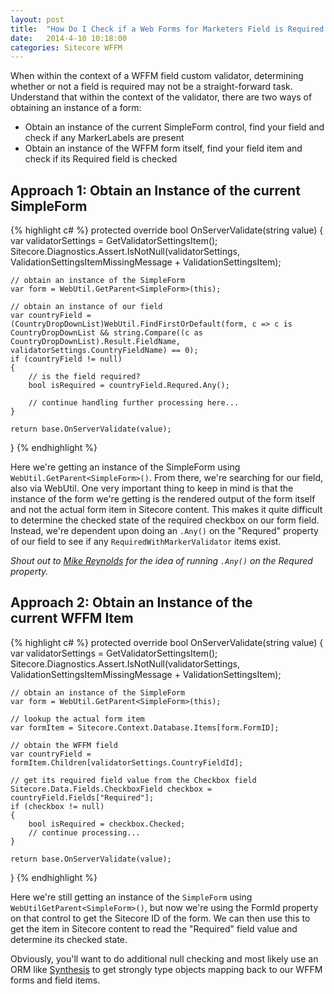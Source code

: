 ```yaml
---
layout: post
title:  "How Do I Check if a Web Forms for Marketers Field is Required on Validation?"
date:   2014-4-10 10:18:00
categories: Sitecore WFFM
---
```


When within the context of a WFFM field custom validator, determining whether or not a field is required may not be a straight-forward task. Understand that within the context of the validator, there are two ways of obtaining an instance of a form:

* Obtain an instance of the current SimpleForm control, find your field and check if any MarkerLabels are present
* Obtain an instance of the WFFM form itself, find your field item and check if its Required field is checked

## Approach 1: Obtain an Instance of the current SimpleForm

{% highlight c# %}
protected override bool OnServerValidate(string value)
{
    var validatorSettings = GetValidatorSettingsItem();
    Sitecore.Diagnostics.Assert.IsNotNull(validatorSettings, ValidationSettingsItemMissingMessage + ValidationSettingsItem);

    // obtain an instance of the SimpleForm
    var form = WebUtil.GetParent<SimpleForm>(this);

    // obtain an instance of our field
    var countryField = (CountryDropDownList)WebUtil.FindFirstOrDefault(form, c => c is CountryDropDownList && string.Compare((c as CountryDropDownList).Result.FieldName, validatorSettings.CountryFieldName) == 0);
    if (countryField != null)
    {
        // is the field required?
        bool isRequired = countryField.Requred.Any();
                
        // continue handling further processing here...
    }

    return base.OnServerValidate(value);
}
{% endhighlight %}

Here we're getting an instance of the SimpleForm using `WebUtil.GetParent<SimpleForm>()`. From there, we're searching for our field, also via WebUtil. One very important thing to keep in mind is that the instance of the form we're getting is the rendered output of the form itself and not the actual form item in Sitecore content. This makes it quite difficult to determine the checked state of the required checkbox on our form field. Instead, we're dependent upon doing an `.Any()` on the "Requred" property of our field to see if any `RequiredWithMarkerValidator` items exist.

<em>Shout out to [Mike Reynolds](http://sitecorejunkie.com/) for the idea of running `.Any()` on the Requred property.</em>

## Approach 2: Obtain an Instance of the current WFFM Item

{% highlight c# %}
protected override bool OnServerValidate(string value)
{
    var validatorSettings = GetValidatorSettingsItem();
    Sitecore.Diagnostics.Assert.IsNotNull(validatorSettings, ValidationSettingsItemMissingMessage + ValidationSettingsItem);

    // obtain an instance of the SimpleForm
    var form = WebUtil.GetParent<SimpleForm>(this);

    // lookup the actual form item
    var formItem = Sitecore.Context.Database.Items[form.FormID];

    // obtain the WFFM field
    var countryField = formItem.Children[validatorSettings.CountryFieldId];
            
    // get its required field value from the Checkbox field
    Sitecore.Data.Fields.CheckboxField checkbox = countryField.Fields["Required"];
    if (checkbox != null)
    {
        bool isRequired = checkbox.Checked;
        // continue processing...
    }

    return base.OnServerValidate(value);
}
{% endhighlight %}

Here we're still getting an instance of the `SimpleForm` using `WebUtilGetParent<SimpleForm>()`, but now we're using the FormId property on that control to get the Sitecore ID of the form. We can then use this to get the item in Sitecore content to read the "Required" field value and determine its checked state. 

Obviously, you'll want to do additional null checking and most likely use an ORM like [Synthesis](https://github.com/kamsar/Synthesis) to get strongly type objects mapping back to our WFFM forms and field items.